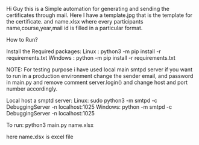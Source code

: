 Hi Guy this is a Simple automation for generating and sending the certificates through mail.
Here I have a template.jpg that is the template for the certificate.
and name.xlsx where every participants name,course,year,mail id is filled in a particular format.

How to Run?

Install the Required packages:
Linux : python3 -m pip install -r requirements.txt
Windows : python -m pip install -r requirements.txt

NOTE: For testing purpose i have used local main smtpd server if you want to run in a production environment change the sender email, and password in main.py 
and remove comment server.login() and change host and port number accordingly.

Local host a smptd server:
Linux: sudo python3 -m smtpd -c DebuggingServer -n localhost:1025
Windows: python -m smtpd -c DebuggingServer -n localhost:1025

To run:
python3 main.py name.xlsx

here name.xlsx is excel file 